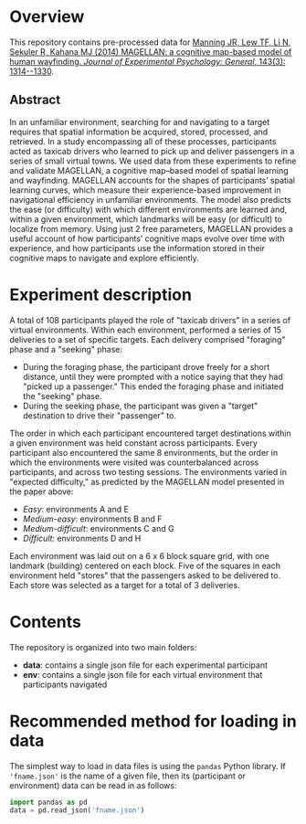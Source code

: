 # Overview

This repository contains pre-processed data for [Manning JR, Lew TF, Li N, Sekuler R, Kahana MJ (2014) MAGELLAN: a cognitive map-based model of human wayfinding. *Journal of Experimental Psychology: General*, 143(3): 1314--1330](https://psycnet.apa.org/doi/10.1037/a0035542).

## Abstract
In an unfamiliar environment, searching for and navigating to a target requires that spatial information be acquired, stored, processed, and retrieved. In a study encompassing all of these processes, participants acted as taxicab drivers who learned to pick up and deliver passengers in a series of small virtual towns. We used data from these experiments to refine and validate MAGELLAN, a cognitive map–based model of spatial learning and wayfinding. MAGELLAN accounts for the shapes of participants’ spatial learning curves, which measure their experience-based improvement in navigational efficiency in unfamiliar environments. The model also predicts the ease (or difficulty) with which different environments are learned and, within a given environment, which landmarks will be easy (or difficult) to localize from memory. Using just 2 free parameters, MAGELLAN provides a useful account of how participants’ cognitive maps evolve over time with experience, and how participants use the information stored in their cognitive maps to navigate and explore efficiently. 

# Experiment description

A total of 108 participants played the role of "taxicab drivers" in a series of
virtual environments.  Within each environment, performed a series of 15
deliveries to a set of specific targets.  Each delivery comprised  "foraging"
phase and a "seeking" phase:
  - During the foraging phase, the participant drove freely for a short distance, until they were prompted with a notice saying that they had "picked up a passenger."  This ended the foraging phase and initiated the "seeking" phase.
  - During the seeking phase, the participant was given a "target" destination to drive their "passenger" to.
  
The order in which each participant encountered target destinations within a given environment was held constant across participants.  Every participant also encountered the same 8 environments, but the order in which the environments were visited was counterbalanced across participants, and across two testing sessions.  The environments varied in "expected difficulty," as predicted by the MAGELLAN model presented in the paper above:
  - *Easy*: environments A and E
  - *Medium-easy*: environments B and F
  - *Medium-difficult*: environments C and G
  - *Difficult*: environments D and H

Each environment was laid out on a 6 x 6 block square grid, with one landmark
(building) centered on each block.  Five of the squares in each environment held
"stores" that the passengers asked to be delivered to.  Each store was selected
as a target for a total of 3 deliveries.

# Contents

The repository is organized into two main folders:
- **data**: contains a single json file for each experimental participant
- **env**: contains a single json file for each virtual environment that participants navigated

# Recommended method for loading in data

The simplest way to load in data files is using the `pandas` Python library.  If
`'fname.json'` is the name of a given file, then its (participant or environment) data can be read in as follows:

```python
import pandas as pd
data = pd.read_json('fname.json')
```

